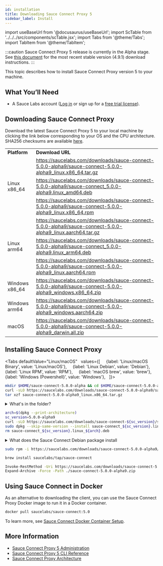 ```yaml
---
id: installation
title: Downloading Sauce Connect Proxy 5
sidebar_label: Install
---
```


import useBaseUrl from '@docusaurus/useBaseUrl';
import ScTable from '../../../src/components/scTable.jsx';
import Tabs from '@theme/Tabs';
import TabItem from '@theme/TabItem';

:::caution
Sauce Connect Proxy 5 release is currently in the Alpha stage. See [this document](/secure-connections/sauce-connect/installation/) for the most recent stable version (4.9.1) download instructions.
:::

This topic describes how to install Sauce Connect Proxy version 5 to your machine.

## What You’ll Need

- A Sauce Labs account ([Log in](https://accounts.saucelabs.com/am/XUI/#login/) or sign up for a [free trial license](https://saucelabs.com/sign-up)).

## Downloading Sauce Connect Proxy

Download the latest Sauce Connect Proxy 5 to your local machine by clicking the link below corresponding to your OS and the CPU architecture.
SHA256 checksums are available [here](https://saucelabs.com/downloads/sauce-connect-5.0.0-alpha9/checksums).

<table>
  <tr>
    <td><strong>Platform</strong>
    </td>
    <td><strong>Download URL</strong>
    </td>
  </tr>
  <tr>
    <td rowspan="3">Linux x86_64</td>
    <td>
      <a href="https://saucelabs.com/downloads/sauce-connect-5.0.0-alpha9/sauce-connect-5.0.0-alpha9_linux.x86_64.tar.gz">https://saucelabs.com/downloads/sauce-connect-5.0.0-alpha9/sauce-connect-5.0.0-alpha9_linux.x86_64.tar.gz</a>
    </td>
  </tr>
  <tr>
    <td>
      <a href="https://saucelabs.com/downloads/sauce-connect-5.0.0-alpha9/sauce-connect_5.0.0-alpha9.linux_amd64.deb">https://saucelabs.com/downloads/sauce-connect-5.0.0-alpha9/sauce-connect_5.0.0-alpha9.linux_amd64.deb</a>
    </td>
  </tr>
  <tr>
    <td>
      <a href="https://saucelabs.com/downloads/sauce-connect-5.0.0-alpha9/sauce-connect-5.0.0-alpha9_linux.x86_64.rpm">https://saucelabs.com/downloads/sauce-connect-5.0.0-alpha9/sauce-connect-5.0.0-alpha9_linux.x86_64.rpm</a>
    </td>
  </tr>
  <tr>
    <td rowspan="3">Linux arm64</td>
    <td>
      <a href="https://saucelabs.com/downloads/sauce-connect-5.0.0-alpha9/sauce-connect-5.0.0-alpha9_linux.aarch64.tar.gz">https://saucelabs.com/downloads/sauce-connect-5.0.0-alpha9/sauce-connect-5.0.0-alpha9_linux.aarch64.tar.gz</a>
    </td>
  </tr>
  <tr>
    <td>
      <a href="https://saucelabs.com/downloads/sauce-connect-5.0.0-alpha9/sauce-connect_5.0.0-alpha9.linux_arm64.deb">https://saucelabs.com/downloads/sauce-connect-5.0.0-alpha9/sauce-connect_5.0.0-alpha9.linux_arm64.deb</a>
    </td>
  </tr>
  <tr>
    <td>
      <a href="https://saucelabs.com/downloads/sauce-connect-5.0.0-alpha9/sauce-connect-5.0.0-alpha9_linux.aarch64.rpm">https://saucelabs.com/downloads/sauce-connect-5.0.0-alpha9/sauce-connect-5.0.0-alpha9_linux.aarch64.rpm</a>
    </td>
  </tr>
  <tr>
    <td>Windows x86_64</td>
    <td>
      <a href="https://saucelabs.com/downloads/sauce-connect-5.0.0-alpha9/sauce-connect-5.0.0-alpha9_windows.x86_64.zip">https://saucelabs.com/downloads/sauce-connect-5.0.0-alpha9/sauce-connect-5.0.0-alpha9_windows.x86_64.zip</a>
    </td>
  </tr>
  <tr>
    <td>Windows arm64</td>
    <td>
      <a href="https://saucelabs.com/downloads/sauce-connect-5.0.0-alpha9/sauce-connect-5.0.0-alpha9_windows.aarch64.zip">https://saucelabs.com/downloads/sauce-connect-5.0.0-alpha9/sauce-connect-5.0.0-alpha9_windows.aarch64.zip</a>
    </td>
  </tr>
  <tr>
    <td>macOS</td>
    <td>
      <a href="https://saucelabs.com/downloads/sauce-connect-5.0.0-alpha9/sauce-connect-5.0.0-alpha9_darwin.all.zip">https://saucelabs.com/downloads/sauce-connect-5.0.0-alpha9/sauce-connect-5.0.0-alpha9_darwin.all.zip</a>
    </td>
  </tr>
</table>

## Installing Sauce Connect Proxy

<Tabs
defaultValue="Linux/macOS"
  values={[
    {label: 'Linux/macOS Binary', value: 'Linux/macOS'},
    {label: 'Linux Debian', value: 'Debian'},
    {label: 'Linux RPM', value: 'RPM'},
    {label: 'macOS brew', value: 'brew'},
    {label: 'Windows (Powershell)', value: 'Windows'},
  ]}>
<TabItem value="Linux/macOS">

```bash
mkdir $HOME/sauce-connect-5.0.0-alpha && cd $HOME/sauce-connect-5.0.0-alpha
curl -sLO https://saucelabs.com/downloads/sauce-connect-5.0.0-alpha9/sauce-connect-5.0.0-alpha9_linux.x86_64.tar.gz
tar xzf sauce-connect-5.0.0-alpha9_linux.x86_64.tar.gz
```

<details><summary>What's in the folder?</summary>

#### Sauce Connect folder contents

```bash
  ├── LICENSE
  ├── LICENSE.3RD_PARTY
  ├── completions
  │   ├── sc.bash
  │   ├── sc.fish
  │   └── sc.zsh
  └── sc
```

</details>

  </TabItem>

  <TabItem value="Debian">

```bash
arch=$(dpkg --print-architecture)
sc_version=5.0.0-alpha9
curl -sLO https://saucelabs.com/downloads/sauce-connect-${sc_version}/sauce-connect_${sc_version}.linux_${arch}.deb
sudo dpkg --skip-same-version --install sauce-connect_${sc_version}.linux_${arch}.deb
rm sauce-connect_${sc_version}.linux_${arch}.deb
```

<details><summary>What does the Sauce Connect Debian package install</summary>

- Sauce Connect Proxy binary is in `/usr/bin/sc`
- The enviroment variables file template is in `/etc/default/sauce-connect`. The file may be modified to include your configuration, , see [Running systemd service on Debian-based Linux](/secure-connections/sauce-connect-5/operation/systemd/)
  ```bash
  cat /etc/default/sauce-connect
  # Default values for Sauce Connect Proxy
  #SAUCE_CONFIG_FILE=/etc/sauce-connect/config.yaml
  # Required values
  #SAUCE_USER=
  #SAUCE_ACCESS_KEY=
  #SAUCE_REGION=
  #SAUCE_TUNNEL_NAME=
  # Options
  #SAUCE_SHARED_TUNNEL=
  #SAUCE_TUNNEL_POOL=
  # See https://docs.saucelabs.com/dev/cli/sauce-connect-5/ for all environment variable values
  ```
- Systemd service is enabled, see [Running systemd service on Debian-based Linux](/secure-connections/sauce-connect-5/operation/systemd/)

</details>

  </TabItem>

  <TabItem value="RPM">

```bash
sudo rpm -i https://saucelabs.com/downloads/sauce-connect-5.0.0-alpha9/sauce-connect-5.0.0-alpha9_linux.x86_64.rpm
```

  </TabItem>

  <TabItem value="brew">

```bash
brew install saucelabs/tap/sauce-connect
```

  </TabItem>

  <TabItem value="Windows">

```bash title="Using Powershell (Windows)"
Invoke-RestMethod -Uri https://saucelabs.com/downloads/sauce-connect-5.0.0-alpha9/sauce-connect-5.0.0-alpha9_windows.x86_64.zip -OutFile sauce-connect-5.0.0-alpha9.zip
Expand-Archive -Force -Path ./sauce-connect-5.0.0-alpha9.zip
```

  </TabItem>
</Tabs>

## Using Sauce Connect in Docker

As an alternative to downloading the client, you can use the Sauce Connect Proxy Docker image to run it in a Docker container.

```bash
docker pull saucelabs/sauce-connect:5.0
```

To learn more, see [Sauce Connect Docker Container Setup](/secure-connections/sauce-connect-5/operation/docker/).

## More Information

- [Sauce Connect Proxy 5 Administration](/secure-connections/sauce-connect-5/operation/overview/)
- [Sauce Connect Proxy 5 CLI Reference](/dev/cli/sauce-connect-5/)
- [Sauce Connect Proxy Architecture](/secure-connections/sauce-connect-5/advanced/architecture/)
